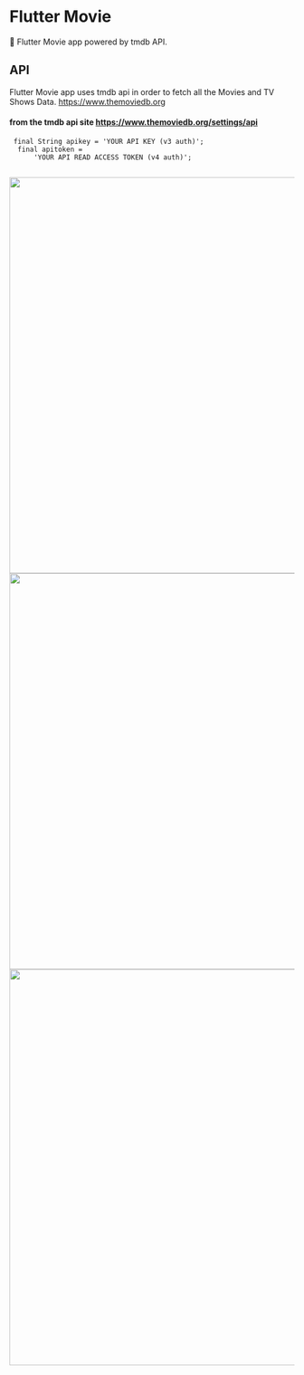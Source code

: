 # Flutter Movie

🎥 Flutter Movie app powered by tmdb API.


## API
Flutter Movie app uses tmdb api in order to fetch all the Movies and TV Shows Data.
https://www.themoviedb.org
#### from the tmdb api site https://www.themoviedb.org/settings/api

```flutter
 final String apikey = 'YOUR API KEY (v3 auth)';
  final apitoken =
      'YOUR API READ ACCESS TOKEN (v4 auth)';


```





<img src="https://user-images.githubusercontent.com/53074799/162560225-f3bd132a-b772-45c2-a49d-390e3674349c.png" weidth="400" height="700">
<img src="https://user-images.githubusercontent.com/53074799/162560226-e9b4ec32-30be-4f47-b7ad-b72437792b92.png" weidth="400" height="700">
<img src="https://user-images.githubusercontent.com/53074799/162560221-de5b5f9a-cf53-4bcc-8352-6f98127c0a8e.png" weidth="400" height="700">



